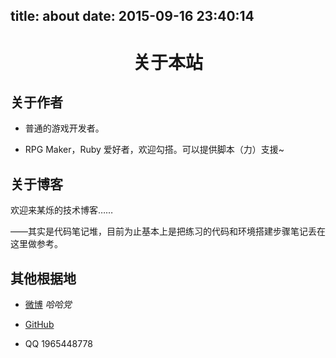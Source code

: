 title: about
date: 2015-09-16 23:40:14
---

# <center> 关于本站</center>

## 关于作者

- 普通的游戏开发者。

- RPG Maker，Ruby 爱好者，欢迎勾搭。可以提供脚本（力）支援~

## 关于博客

欢迎来某烁的技术博客……

——其实是代码笔记堆，目前为止基本上是把练习的代码和环境搭建步骤笔记丢在这里做参考。

## 其他根据地

- [微博](http://weibo.com/surebrz)  _哈哈党_

- [GitHub](https://github.com/surevision)

- QQ 1965448778